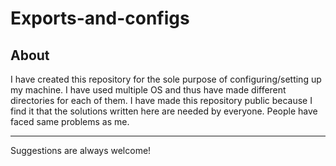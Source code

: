 # Exports-and-configs

## About
I have created this repository for the sole purpose of configuring/setting up my machine. I have used multiple OS and thus have made different directories for each of them. 
I have made this repository public because I find it that the solutions written here are needed by everyone. People have faced same problems as me.

---------

Suggestions are always welcome!
